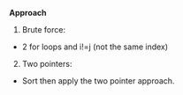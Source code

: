 **Approach**
1. Brute force:
* 2 for loops and i!=j (not the same index)
​
2. Two pointers:
* Sort then apply the two pointer approach.